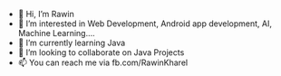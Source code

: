 - 👋 Hi, I’m Rawin
- 👀 I’m interested in Web Development, Android app development, AI, Machine Learning....
- 🌱 I’m currently learning Java
- 💞️ I’m looking to collaborate on Java Projects
- 📫 You can reach me via fb.com/RawinKharel

<!---
RawinKharel/RawinKharel is a ✨ special ✨ repository because its `README.md` (this file) appears on your GitHub profile.
You can click the Preview link to take a look at your changes.
--->
